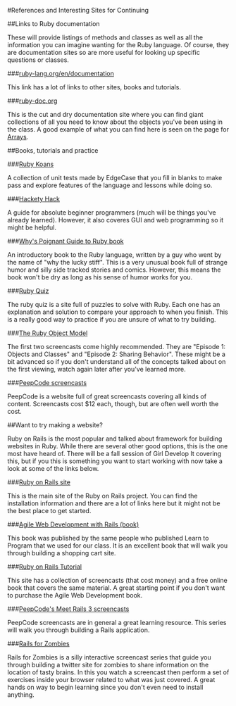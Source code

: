 #References and Interesting Sites for Continuing

##Links to Ruby documentation

These will provide listings of methods and classes as well as all the
information you can imagine wanting for the Ruby language. Of course,
they are documentation sites so are more useful for looking up specific
questions or classes.

###[ruby-lang.org/en/documentation](http://ruby-lang.org/en/documentation)

This link has a lot of links to other sites, books and tutorials.

###[ruby-doc.org](http://ruby-doc.org)

This is the cut and dry documentation site where you can find giant
collections of all you need to know about the objects you've been using
in the class. A good example of what you can find here is seen on the
page for [Arrays](http://www.ruby-doc.org/core/classes/Array.html).

##Books, tutorials and practice

###[Ruby Koans](http://rubykoans.com)

A collection of unit tests made by EdgeCase that you fill in blanks to make
pass and explore features of the language and lessons while doing so.

###[Hackety Hack](http://hackety-hack.com)

A guide for absolute beginner programmers (much will be things you've
already learned). However, it also coveres GUI and web programming so it
might be helpful.

###[Why's Poignant Guide to Ruby book](http://mislav.uniqpath.com/poignant-guide/)

An introductory book to the Ruby language, written by a guy who went by
the name of "why the lucky stiff". This is a very unusual book full of
strange humor and silly side tracked stories and comics. However, this
means the book won't be dry as long as his sense of humor works for you.

###[Ruby Quiz](http://www.rubyquiz.com/)

The ruby quiz is a site full of puzzles to solve with Ruby. Each one has
an explanation and solution to compare your approach to when you finish.
This is a really good way to practice if you are unsure of what to try
building.

###[The Ruby Object Model](http://pragprog.com/screencasts/v-dtrubyom/the-ruby-object-model-and-metaprogramming)

The first two screencasts come highly recommended. They are "Episode 1: Objects and Classes"
and "Episode 2: Sharing Behavior". These might be a bit advanced so if you don't understand
all of the concepts talked about on the first viewing, watch again later after you've learned
more.

###[PeepCode screencasts](http://peepcode.com/)

PeepCode is a website full of great screencasts covering all kinds of content.
Screencasts cost $12 each, though, but are often well worth the cost.

##Want to try making a website?

Ruby on Rails is the most popular and talked about framework for building
websites in Ruby. While there are several other good options, this is the one
most have heard of. There will be a fall session of Girl Develop It covering this,
but if you this is something you want to start working with now take a look at
some of the links below.

###[Ruby on Rails site](http://rubyonrails.org/)

This is the main site of the Ruby on Rails project. You can find the installation
information and there are a lot of links here but it might not be the best place to get started.

###[Agile Web Development with Rails (book)](http://pragprog.com/titles/rails3/agile-web-development-with-rails)

This book was published by the same people who published Learn to Program that
we used for our class. It is an excellent book that will walk you through building
a shopping cart site.

###[Ruby on Rails Tutorial](http://ruby.railstutorial.org/)

This site has a collection of screencasts (that cost money) and a free online book
that covers the same material. A great starting point if you don't want to purchase
the Agile Web Development book.

###[PeepCode's Meet Rails 3 screencasts](http://peepcode.com/products/meet-rails-3-i)

PeepCode screencasts are in general a great learning resource. This series will walk you
through building a Rails application.

###[Rails for Zombies](http://railsforzombies.org/)

Rails for Zombies is a silly interactive screencast series that guide you through building
a twitter site for zombies to share information on the location of tasty brains. In this you
watch a screencast then perform a set of exercises inside your browser related to what was
just covered. A great hands on way to begin learning since you don't even need to install
anything.
